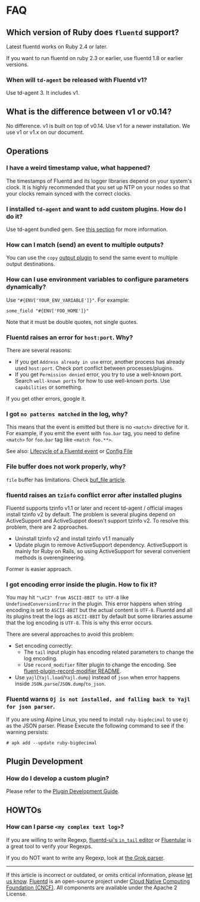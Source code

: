 # FAQ


## Which version of Ruby does `fluentd` support?

Latest fluentd works on Ruby 2.4 or later.

If you want to run fluentd on ruby 2.3 or earlier, use fluentd 1.8 or earlier versions.


### When will `td-agent` be released with Fluentd v1?

Use td-agent 3. It includes v1.


## What is the difference between v1 or v0.14?

No difference. v1 is built on top of v0.14. Use v1 for a newer
installation. We use v1 or v1.x on our document.


## Operations


### I have a weird timestamp value, what happened?

The timestamps of Fluentd and its logger libraries depend on your
system's clock. It is highly recommended that you set up NTP on your
nodes so that your clocks remain synced with the correct clocks.


### I installed `td-agent` and want to add custom plugins. How do I do it?

Use td-agent bundled gem. See [this section](/deployment/plugin-management.md)
for more information.


### How can I match (send) an event to multiple outputs?

You can use the `copy` [output plugin](/plugins/output/copy.md) to send the
same event to multiple output destinations.


### How can I use environment variables to configure parameters dynamically?

Use `"#{ENV['YOUR_ENV_VARIABLE']}"`. For example:

```
some_field "#{ENV['FOO_HOME']}"
```

Note that it must be double quotes, not single quotes.


### Fluentd raises an error for `host:port`. Why?

There are several reasons:

-   If you get `Address already in use` error, another process has already
    used `host:port`. Check port conflict between processes/plugins.
-   If you get `Permission denied` error, you try to use a well-known
    port. Search `well-known ports` for how to use well-known ports. Use
    `capabilities` or something.

If you get other errors, google it.


### I got `no patterns matched` in the log, why?

This means that the event is emitted but there is no `<match>` directive for it.
For example, if you emit the event with `foo.bar` tag, you need to define
`<match>` for `foo.bar` tag like `<match foo.**>`.

See also: [Lifecycle of a Fluentd event](/overview/life-of-a-fluentd-event.md) or [Config File](/configuration/config-file.md)


### File buffer does not work properly, why?

`file` buffer has limitations. Check [buf_file article](/plugins/buffer/file.md#limitation).

### fluentd raises an `tzinfo` conflict error after installed plugins

Fluentd supports tzinfo v1.1 or later and recent td-agent / official images install tzinfo v2 by default.
The problem is several plugins depend on ActiveSupport and ActiveSuppot doesn't support tzinfo v2.
To resolve this problem, there are 2 approaches.

- Uninstall tzinfo v2 and install tzinfo v1.1 manually
- Update plugin to remove ActiveSupport dependency. ActiveSupport is mainly for Ruby on Rails,
  so using ActiveSupport for several convenient methods is overengineering.

Former is easier approach.

### I got encoding error inside the plugin. How to fix it?

You may hit `"\xC3" from ASCII-8BIT to UTF-8` like `UndefinedConversionError` in
the plugin. This error happens when string encoding is set to `ASCII-8BIT` but
the actual content is `UTF-8`. Fluentd and all its plugins treat the logs as
`ASCII-8BIT` by default but some libraries assume that the log encoding is
`UTF-8`. This is why this error occurs.

There are several approaches to avoid this problem:

-   Set encoding correctly:
    -   The `tail` input plugin has encoding related parameters to change the
        log encoding.
    -   Use `record_modifier` filter plugin to change the encoding. See
        [fluent-plugin-record-modifier README](https://github.com/repeatedly/fluent-plugin-record-modifier#char_encoding).
-   Use `yajl`(`Yajl.load`/`Yajl.dump`) instead of `json` when error happens
    inside `JSON.parse`/`JSON.dump`/`to_json`.

### Fluentd warns `Oj is not installed, and falling back to Yajl for json parser`.

If you are using Alpine Linux, you need to install `ruby-bigdecimal` to use `Oj`
as the JSON parser. Please Execute the following command to see if the warning
persists:

```
# apk add --update ruby-bigdecimal
```


## Plugin Development


### How do I develop a custom plugin?

Please refer to the [Plugin Development Guide](/developer/plugin-development.md).


## HOWTOs

### How can I parse `<my complex text log>`?

If you are willing to write Regexp, [fluentd-ui's `in_tail` editor](/deployment/fluentd-ui.md#in_tail-setting) or
[Fluentular](http://fluentular.herokuapp.com) is a great tool to verify your Regexps.

If you do NOT want to write any Regexp, look at [the Grok parser](https://github.com/kiyoto/fluent-plugin-grok-parser).


------------------------------------------------------------------------

If this article is incorrect or outdated, or omits critical information, please
[let us know](https://github.com/fluent/fluentd-docs-gitbook/issues?state=open).
[Fluentd](http://www.fluentd.org/) is an open-source project under
[Cloud Native Computing Foundation (CNCF)](https://cncf.io/). All components are
available under the Apache 2 License.
